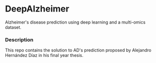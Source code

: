 # DeepAlzheimer

Alzheimer's disease prediction using deep learning and a multi-omics dataset.

### Description

This repo contains the solution to AD's prediction proposed by Alejandro Hernández Díaz in his final year thesis.

